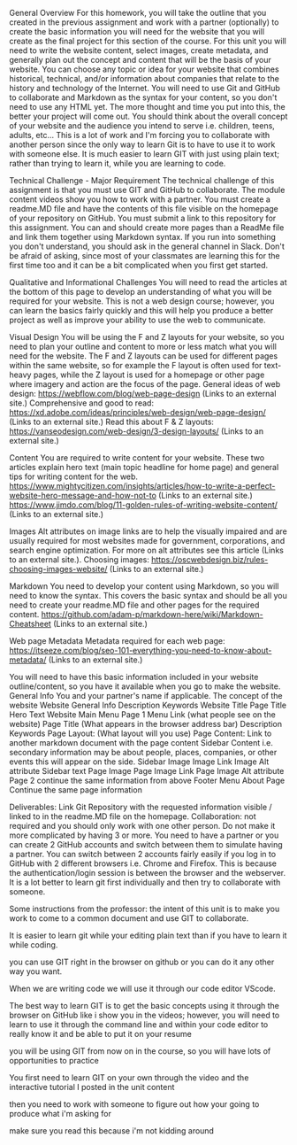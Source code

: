 General Overview
For this homework, you will take the outline that you created in the previous assignment and work with a partner (optionally) to create the basic information you will need for the website that you will create as the final project for this section of the course.  For this unit you will need to write the website content, select images, create metadata, and generally plan out the concept and content that will be the basis of your website. You can choose any topic or idea for your website that combines historical, technical, and/or information about companies that relate to the history and technology of the Internet. You will need to use Git and GitHub to collaborate and Markdown as the syntax for your content, so you don't need to use any HTML yet. The more thought and time you put into this, the better your project will come out. You should think about the overall concept of your website and the audience you intend to serve i.e. children, teens, adults, etc... This is a lot of work and I'm forcing you to collaborate with another person since the only way to learn Git  is to have to use it to work with someone else. It is much easier to learn GIT with just using plain text; rather than trying to learn it, while you are learning to code.
 
Technical Challenge - Major Requirement
The technical challenge of this assignment is that you must use GIT and GitHub to collaborate. The module content videos show you how to work with a partner. You must create a readme.MD file and have the contents of this file visible on the homepage of your repository on GitHub. You must submit a link to this repository for this assignment. You can and should create more pages than a ReadMe file and link them together using Markdown syntax. If you run into something you don't understand, you should ask in the general channel in Slack. Don't be afraid of asking, since most of your classmates are learning this for the first time too and it can be a bit complicated when you first get started. 
 
Qualitative and Informational Challenges
You will need to read the articles at the bottom of this page to develop an understanding of what you will be required for your website. This is not a web design course; however, you can learn the basics fairly quickly and this will help you produce a better project as well as improve your ability to use the web to communicate. 
 
 
 
 
 
 
 
Visual Design 
You will be using the F and Z layouts for your website, so you need to plan your outline and content to more or less match what you will need for the website. The F and Z layouts can be used for different pages within the same website, so for example the F layout is often used for text-heavy pages, while the Z layout is used for a homepage or other page where imagery and action are the focus of the page.
General ideas of web design: https://webflow.com/blog/web-page-design (Links to an external site.)
Comprehensive and good to read: https://xd.adobe.com/ideas/principles/web-design/web-page-design/ (Links to an external site.)
Read this about F & Z layouts: https://vanseodesign.com/web-design/3-design-layouts/ (Links to an external site.)
 
 
Content
You are required to write content for your website. These two articles explain hero text (main topic headline for home page) and general tips for writing content for the web.
https://www.mightycitizen.com/insights/articles/how-to-write-a-perfect-website-hero-message-and-how-not-to (Links to an external site.)
https://www.jimdo.com/blog/11-golden-rules-of-writing-website-content/ (Links to an external site.)
 
 
Images
Alt attributes on image links are to help the visually impaired and are usually required for most websites made for government, corporations, and search engine optimization. For more on alt attributes see this article (Links to an external site.).
Choosing images: https://oscwebdesign.biz/rules-choosing-images-website/ (Links to an external site.)
 
 
Markdown
You need to develop your content using Markdown, so you will need to know the syntax. This covers the basic syntax and should be all you need to create your readme.MD file and other pages for the required content.
https://github.com/adam-p/markdown-here/wiki/Markdown-Cheatsheet (Links to an external site.)
 
 
 
 
 
 
 
 
Web page Metadata
Metadata required for each web page: https://itseeze.com/blog/seo-101-everything-you-need-to-know-about-metadata/ (Links to an external site.)
 
You will need to have this basic information included in your website outline/content, so you have it available when you go to make the website.
General Info
You and your partner's name if applicable.
The concept of the website
Website General Info
Description
Keywords
Website Title
Page Title
Hero Text
Website Main Menu
Page 1
Menu Link (what people see on the website)
Page Title (What appears in the browser address bar)
Description
Keywords
Page Layout: (What layout will you use)
Page Content: Link to another markdown document with the page content
Sidebar Content i.e. secondary information may be about people, places, companies, or other events this will appear on the side.
Sidebar Image
Image Link
Image Alt attribute
Sidebar text
Page Image
Page Image Link
Page Image Alt attribute
Page 2
continue the same information from above
Footer Menu
About Page
Continue the same page information
 
Deliverables: Link Git Repository with the requested information visible / linked to in the readme.MD file on the homepage.
Collaboration: not required and you should only work with one other person. Do not make it more complicated by having 3 or more.
You need to have a partner or you can create 2 GitHub accounts and switch between them to simulate having a partner. You can switch between 2 accounts fairly easily if you log in to GitHub with 2 different browsers i.e. Chrome and Firefox. This is because the authentication/login session is between the browser and the webserver. It is a lot better to learn git first individually and then try to collaborate with someone.  
 
 
Some instructions from the professor:
the intent of this unit is to make you work to come to a common document and use GIT to collaborate.
 
It is easier to learn git while your editing plain text than if you have to learn it while coding.
 
you can use GIT right in the browser on github or you can do it any other way you want.
 
When we are writing code we will use it through our code editor VScode.
 
The best way to learn GIT is to get the basic concepts using it through the browser on GitHub like i show you in the videos; however, you will need to learn to use it through the command line and within your code editor to really know it and be able to put it on your resume
 
you will be using GIT from now on in the course, so you will have lots of opportunities to practice
 
 
You first need to learn GIT on your own through the video and the interactive tutorial I posted in the unit content
 
then you need to work with someone to figure out how your going to produce what i'm asking for
 
make sure you read this because i'm not kidding around
 
 

